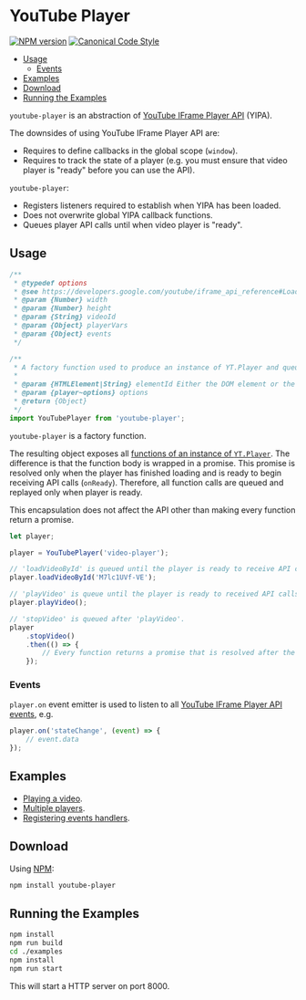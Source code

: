 # YouTube Player

[![NPM version](http://img.shields.io/npm/v/youtube-player.svg?style=flat-square)](https://www.npmjs.com/package/youtube-player)
[![Canonical Code Style](https://img.shields.io/badge/code%20style-canonical-blue.svg?style=flat-square)](https://github.com/gajus/canonical)

* [Usage](#usage)
    * [Events](#events)
* [Examples](#examples)
* [Download](#download)
* [Running the Examples](#running-the-examples)

`youtube-player` is an abstraction of [YouTube IFrame Player API](https://developers.google.com/youtube/iframe_api_reference) (YIPA).

The downsides of using YouTube IFrame Player API are:

* Requires to define callbacks in the global scope (`window`).
* Requires to track the state of a player (e.g. you must ensure that video player is "ready" before you can use the API).

`youtube-player`:

* Registers listeners required to establish when YIPA has been loaded.
* Does not overwrite global YIPA callback functions.
* Queues player API calls until when video player is "ready".

##

## Usage

```js
/**
 * @typedef options
 * @see https://developers.google.com/youtube/iframe_api_reference#Loading_a_Video_Player
 * @param {Number} width
 * @param {Number} height
 * @param {String} videoId
 * @param {Object} playerVars
 * @param {Object} events
 */

/**
 * A factory function used to produce an instance of YT.Player and queue function calls and proxy events of the resulting object.
 *
 * @param {HTMLElement|String} elementId Either the DOM element or the id of the HTML element where the API will insert an <iframe>.
 * @param {player~options} options
 * @return {Object}
 */
import YouTubePlayer from 'youtube-player';
```

`youtube-player` is a factory function.

 The resulting object exposes all [functions of an instance of `YT.Player`](https://developers.google.com/youtube/iframe_api_reference#Functions). The difference is that the function body is wrapped in a promise. This promise is resolved only when the player has finished loading and is ready to begin receiving API calls (`onReady`). Therefore, all function calls are queued and replayed only when player is ready.

 This encapsulation does not affect the API other than making every function return a promise.

```js
let player;

player = YouTubePlayer('video-player');

// 'loadVideoById' is queued until the player is ready to receive API calls.
player.loadVideoById('M7lc1UVf-VE');

// 'playVideo' is queue until the player is ready to received API calls and after 'loadVideoById' has been called.
player.playVideo();

// 'stopVideo' is queued after 'playVideo'.
player
    .stopVideo()
    .then(() => {
        // Every function returns a promise that is resolved after the target function has been executed.
    });
```

### Events

`player.on` event emitter is used to listen to all [YouTube IFrame Player API events](https://developers.google.com/youtube/iframe_api_reference#Events), e.g.

```js
player.on('stateChange', (event) => {
    // event.data
});
 ```

## Examples

* [Playing a video](./examples/src/playing-video/index.html).
* [Multiple players](./examples/src/multiple-players/index.html).
* [Registering events handlers](./examples/src/registering-event-handlers/index.html).

## Download

Using [NPM](https://www.npmjs.org/):

```sh
npm install youtube-player
```

## Running the Examples

```sh
npm install
npm run build
cd ./examples
npm install
npm run start
```

This will start a HTTP server on port 8000.
